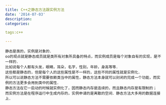 ```yaml
---
title: C++之静态方法跟实例方法
date: '2014-07-03'
description:
categories:

tags:c++

---
```


	静态是类的，实例是对象的．
	oo的观点就是静态成员就是类所有对象所具备的特点，而实例成员是每个对象自有的实现，是不一样的．
	比如说每个人都有头发，眼睛，耳朵，名字，性别，年龄，身高等等．
	这些都是静态的，但是每个人的这些属性是不一样的，这些不同的属性就是实例化．
	所以可以说静态方法不需要依赖类当中的属性，静态方法本身就可以封闭的完成一个功能，而实例的方法更多会用到类中的属性．
	静态方法在它一启动的时候就实例化了，因而静态内存是连续的，而且静态内存是有限制的；
	而实例方法是在程序运行中生成内存的，实例申请的是离散的空间．静态方法大多用的数据连接上．
